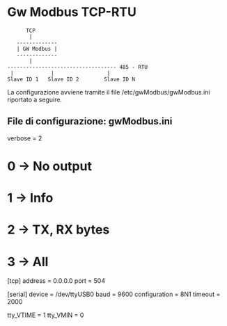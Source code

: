 # Gw Modbus TCP-RTU

          TCP
           |
       -------------
       | GW Modbus |
       -------------
           |
    ----------------------------------- 485 - RTU
     |            |                 |
    Slave ID 1   Slave ID 2        Slave ID N
   
La configurazione avviene tramite il file /etc/gwModbus/gwModbus.ini riportato a seguire.
  
## File di configurazione: gwModbus.ini

verbose = 2
# 0 -> No output
# 1 -> Info
# 2 -> TX, RX bytes
# 3 -> All 

[tcp]
address = 0.0.0.0
port    = 504

[serial]
device          = /dev/ttyUSB0
baud            = 9600
configuration   = 8N1
timeout         = 2000

tty_VTIME       = 1
tty_VMIN        = 0    
